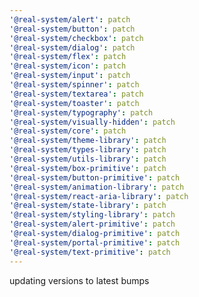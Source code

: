 ```yaml
---
'@real-system/alert': patch
'@real-system/button': patch
'@real-system/checkbox': patch
'@real-system/dialog': patch
'@real-system/flex': patch
'@real-system/icon': patch
'@real-system/input': patch
'@real-system/spinner': patch
'@real-system/textarea': patch
'@real-system/toaster': patch
'@real-system/typography': patch
'@real-system/visually-hidden': patch
'@real-system/core': patch
'@real-system/theme-library': patch
'@real-system/types-library': patch
'@real-system/utils-library': patch
'@real-system/box-primitive': patch
'@real-system/button-primitive': patch
'@real-system/animation-library': patch
'@real-system/react-aria-library': patch
'@real-system/state-library': patch
'@real-system/styling-library': patch
'@real-system/alert-primitive': patch
'@real-system/dialog-primitive': patch
'@real-system/portal-primitive': patch
'@real-system/text-primitive': patch
---
```


updating versions to latest bumps
